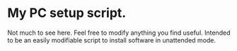 # My PC setup script.
Not much to see here. Feel free to modify anything you find useful.
Intended to be an easily modifiable script to install software in unattended mode.
